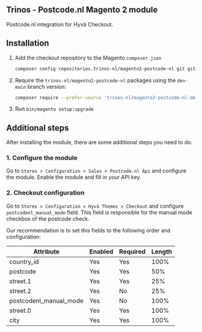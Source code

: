 ## Trinos - Postcode.nl Magento 2 module

Postcode.nl integration for Hyvä Checkout.

## Installation

1. Add the checkout repository to the Magento `composer.json`
    ```sh
    composer config repositories.trinos-nl/magento2-postcode-nl git git@github.com:trinos-nl/magento2-postcode-nl.git
    ```

2. Require the `trinos-nl/magento2-postcode-nl` packages using the `dev-main` branch version:
    ```sh
    composer require --prefer-source 'trinos-nl/magento2-postcode-nl:dev-main'
    ```

3. Run `bin/magento setup:upgrade`

## Additional steps

After installing the module, there are some additional steps you need to do.

### 1. Configure the module

Go to `Stores > Configuration > Sales > Postcode.nl Api` and configure the module.
Enable the module and fill in your API key.

### 2. Checkout configuration

Go to `Stores > Configuration > Hyvä Themes > Checkout` and configure `postcodenl_manual_mode` field.
This field is responsible for the manual mode checkbox of the postcode check.

Our recommendation is to set this fields to the following order and configuration:

| Attribute              | Enabled | Required | Length |
|------------------------|---------|----------|--------|
| country_id             | Yes     | Yes      | 100%   |
| postcode               | Yes     | Yes      | 50%    |
| street.1               | Yes     | Yes      | 25%    |
| street.2               | Yes     | No       | 25%    |
| postcodenl_manual_mode | Yes     | No       | 100%   |
| street.0               | Yes     | Yes      | 100%   |
| city                   | Yes     | Yes      | 100%   |
